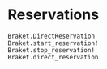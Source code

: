 # Reservations

```@docs
Braket.DirectReservation
Braket.start_reservation!
Braket.stop_reservation!
Braket.direct_reservation
```